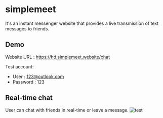 # simplemeet

It's an instant messenger website that provides a live transmission of text messages to friends.

## Demo

Website URL : https://hd.simplemeet.website/chat

Test account:
* User : 123@outlook.com
* Password : 123

## Real-time chat

User can chat with friends in real-time or leave a message.
![test](https://user-images.githubusercontent.com/93437400/210403985-9515af54-e18e-4e3f-b613-829f60cc2584.gif)
